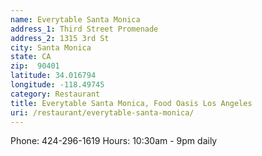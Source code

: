```yaml
---
name: Everytable Santa Monica
address_1: Third Street Promenade
address_2: 1315 3rd St
city: Santa Monica
state: CA
zip:  90401
latitude: 34.016794
longitude: -118.49745
category: Restaurant
title: Everytable Santa Monica, Food Oasis Los Angeles
uri: /restaurant/everytable-santa-monica/
---
```

Phone: 424-296-1619
Hours: 10:30am - 9pm daily
